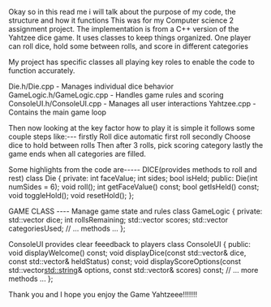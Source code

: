   Okay so in this read me i will talk about the purpose of my code, the structure and how it functions 
  This was for my Computer science 2 assignment project.
  The implementation is from a C++ version of the Yahtzee dice game. It uses classes to keep things organized. One player can roll dice, hold some between rolls, and score in different categories 

  My project has specific classes all playing key roles to enable the code to function accurately. 
  
  Die.h/Die.cpp - Manages individual dice behavior
GameLogic.h/GameLogic.cpp - Handles game rules and scoring
ConsoleUI.h/ConsoleUI.cpp - Manages all user interactions
Yahtzee.cpp - Contains the main game loop 

Then now looking at the key factor how to play it is simple it follows some couple steps like:--- firstly Roll dice automatic first roll secondly  Choose dice to hold between rolls Then after 3 rolls, pick scoring category
lastly the game ends when all categories are filled. 

Some highlights from the code are----- DICE(provides methods to roll and rest) 
class Die {
private:
  int faceValue;
  int sides;
  bool isHeld; 
public:
  Die(int numSides = 6);
  void roll();
  int getFaceValue() const;
  bool getIsHeld() const;
  void toggleHold();
  void resetHold();
};


GAME CLASS ---- Manage game state and rules 
class GameLogic {
private:
  std::vector<Die> dice;
  int rollsRemaining;
  std::vector<int> scores;
  std::vector<bool> categoriesUsed;
  // ... methods ...
};

ConsoleUI provides clear feeedback to players
class ConsoleUI {
public:
  void displayWelcome() const;
  void displayDice(const std::vector<int>& dice, const std::vector<bool>& heldStatus) const;
  void displayScoreOptions(const std::vector<std::string>& options, const std::vector<int>& scores) const;
  // ... more methods ...
};

Thank you and I hope you enjoy the Game Yahtzeee!!!!!!!
